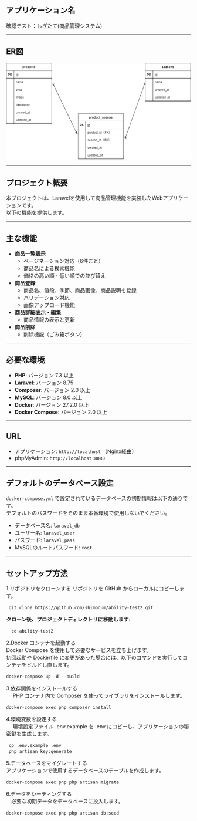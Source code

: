
## アプリケーション名
確認テスト：もぎたて(商品管理システム)

---

## ER図
![ER図](ER.drawio.png)

---

## プロジェクト概要
本プロジェクトは、Laravelを使用して商品管理機能を実装したWebアプリケーションです。  
以下の機能を提供します。  

---

## 主な機能
- **商品一覧表示**
  - ページネーション対応（6件ごと）  
  - 商品名による検索機能  
  - 価格の高い順・低い順での並び替え  
- **商品登録**
  - 商品名、値段、季節、商品画像、商品説明を登録  
  - バリデーション対応  
  - 画像アップロード機能  
- **商品詳細表示・編集**
  - 商品情報の表示と更新  
- **商品削除**
  - 削除機能（ごみ箱ボタン）  

---

## 必要な環境
- **PHP**: バージョン 7.3 以上
- **Laravel**: バージョン 8.75
- **Composer**: バージョン 2.0 以上
- **MySQL**: バージョン 8.0 以上
- **Docker**: バージョン 27.2.0 以上
- **Docker Compose**: バージョン 2.0 以上

---

## URL
- アプリケーション: `http://localhost` （Nginx経由）
- phpMyAdmin: `http://localhost:8080`

---

## デフォルトのデータベース設定
`docker-compose.yml` で設定されているデータベースの初期情報は以下の通りです。  
デフォルトのパスワードをそのまま本番環境で使用しないでください。

- データベース名: `laravel_db`
- ユーザー名: `laravel_user`
- パスワード: `laravel_pass`
- MySQLのルートパスワード: `root`

---

## セットアップ方法
1.リポジトリをクローンする
   リポジトリを GitHub からローカルにコピーします。  

     git clone https://github.com/shimodum/ability-test2.git  

   **クローン後、プロジェクトディレクトリに移動します**:  

      cd ability-test2
   
2.Docker コンテナを起動する  
   Docker Compose を使用して必要なサービスを立ち上げます。  
      初回起動や Dockerfile に変更があった場合には、以下のコマンドを実行してコンテナをビルドし直します。

    docker-compose up -d --build
   
3.依存関係をインストールする  
 　 PHP コンテナ内で Composer を使ってライブラリをインストールします。

    docker-compose exec php composer install
 
4.環境変数を設定する  
　 環境設定ファイル .env.example を .env にコピーし、アプリケーションの秘密鍵を生成します。

     cp .env.example .env  
     php artisan key:generate

5.データベースをマイグレートする  
   アプリケーションで使用するデータベースのテーブルを作成します。
   
    docker-compose exec php php artisan migrate
   
6.データをシーディングする  
　必要な初期データをデータベースに投入します。

    docker-compose exec php php artisan db:seed
   


